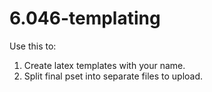 6.046-templating
================

Use this to:

1) Create latex templates with your name.
2) Split final pset into separate files to upload.
